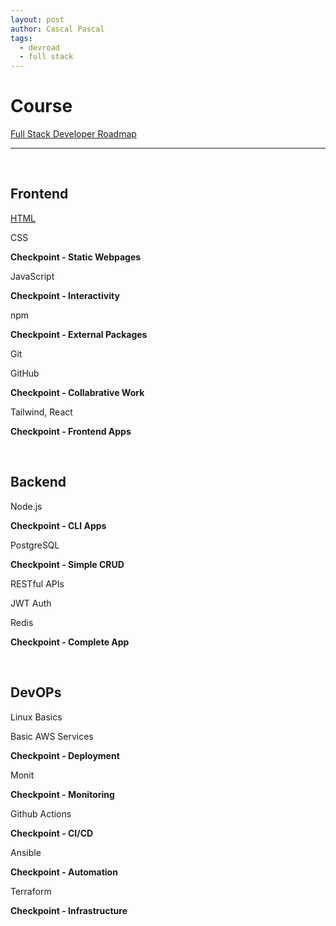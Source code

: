 ```yaml
---
layout: post
author: Cascal Pascal
tags:
  - devroad
  - full stack
---
```


# Course

[Full Stack Developer Roadmap](https://roadmap.sh/full-stack)


---

<br>

## Frontend

[HTML](https://cascalpascal.github.io/scrimba-html)

CSS

**Checkpoint - Static Webpages**


JavaScript

**Checkpoint - Interactivity**


npm

**Checkpoint - External Packages**


Git

GitHub

**Checkpoint - Collabrative Work**


Tailwind, React

**Checkpoint - Frontend Apps**

<br>

## Backend

Node.js

**Checkpoint - CLI Apps**


PostgreSQL

**Checkpoint - Simple CRUD**


RESTful APIs

JWT Auth

Redis

**Checkpoint - Complete App**

<br>

## DevOPs

Linux Basics

Basic AWS Services

**Checkpoint - Deployment**


Monit

**Checkpoint - Monitoring**


Github Actions

**Checkpoint - CI/CD**


Ansible

**Checkpoint - Automation**


Terraform

**Checkpoint - Infrastructure**
